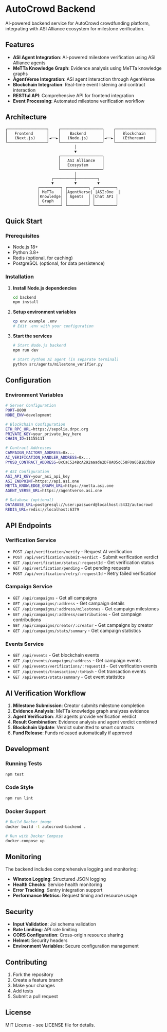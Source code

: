 # AutoCrowd Backend

AI-powered backend service for AutoCrowd crowdfunding platform, integrating with ASI Alliance ecosystem for milestone verification.

## Features

- **ASI Agent Integration**: AI-powered milestone verification using ASI Alliance agents
- **MeTTa Knowledge Graph**: Evidence analysis using MeTTa knowledge graphs
- **AgentVerse Integration**: ASI agent interaction through AgentVerse
- **Blockchain Integration**: Real-time event listening and contract interaction
- **RESTful API**: Comprehensive API for frontend integration
- **Event Processing**: Automated milestone verification workflow

## Architecture

```
┌─────────────────┐    ┌──────────────────┐    ┌─────────────────┐
│   Frontend      │    │    Backend       │    │   Blockchain    │
│   (Next.js)     │◄──►│   (Node.js)      │◄──►│   (Ethereum)    │
└─────────────────┘    └──────────────────┘    └─────────────────┘
                              │
                              ▼
                       ┌──────────────────┐
                       │   ASI Alliance   │
                       │   Ecosystem      │
                       └──────────────────┘
                              │
                    ┌─────────┼─────────┐
                    ▼         ▼         ▼
              ┌─────────┐ ┌─────────┐ ┌─────────┐
              │ MeTTa   │ │AgentVerse│ │ASI:One  │
              │Knowledge│ │ Agents  │ │Chat API │
              │ Graph   │ │         │ │         │
              └─────────┘ └─────────┘ └─────────┘
```

## Quick Start

### Prerequisites

- Node.js 18+
- Python 3.8+
- Redis (optional, for caching)
- PostgreSQL (optional, for data persistence)

### Installation

1. **Install Node.js dependencies**
   ```bash
   cd backend
   npm install
   ```

2. **Setup environment variables**
   ```bash
   cp env.example .env
   # Edit .env with your configuration
   ```

4. **Start the services**
   ```bash
   # Start Node.js backend
   npm run dev
   
   # Start Python AI agent (in separate terminal)
   python src/agents/milestone_verifier.py
   ```

## Configuration

### Environment Variables

```bash
# Server Configuration
PORT=8000
NODE_ENV=development

# Blockchain Configuration
ETH_RPC_URL=https://sepolia.drpc.org
PRIVATE_KEY=your_private_key_here
CHAIN_ID=11155111

# Contract Addresses
CAMPAIGN_FACTORY_ADDRESS=0x...
AI_VERIFICATION_HANDLER_ADDRESS=0x...
PYUSD_CONTRACT_ADDRESS=0xCaC524BcA292aaade2DF8A05cC58F0a65B1B3bB9

# ASI Configuration
ASI_API_KEY=your_asi_api_key
ASI_ENDPOINT=https://api.asi.one
METTA_KNOWLEDGE_GRAPH_URL=https://metta.asi.one
AGENT_VERSE_URL=https://agentverse.asi.one

# Database (optional)
DATABASE_URL=postgresql://user:password@localhost:5432/autocrowd
REDIS_URL=redis://localhost:6379
```

## API Endpoints

### Verification Service

- `POST /api/verification/verify` - Request AI verification
- `POST /api/verification/submit-verdict` - Submit verification verdict
- `GET /api/verification/status/:requestId` - Get verification status
- `GET /api/verification/pending` - Get pending requests
- `POST /api/verification/retry/:requestId` - Retry failed verification

### Campaign Service

- `GET /api/campaigns` - Get all campaigns
- `GET /api/campaigns/:address` - Get campaign details
- `GET /api/campaigns/:address/milestones` - Get campaign milestones
- `GET /api/campaigns/:address/contributions` - Get campaign contributions
- `GET /api/campaigns/creator/:creator` - Get campaigns by creator
- `GET /api/campaigns/stats/summary` - Get campaign statistics

### Events Service

- `GET /api/events` - Get blockchain events
- `GET /api/events/campaigns/:address` - Get campaign events
- `GET /api/events/verifications/:requestId` - Get verification events
- `GET /api/events/transaction/:txHash` - Get transaction events
- `GET /api/events/stats/summary` - Get event statistics

## AI Verification Workflow

1. **Milestone Submission**: Creator submits milestone completion
2. **Evidence Analysis**: MeTTa knowledge graph analyzes evidence
3. **Agent Verification**: ASI agents provide verification verdict
4. **Result Combination**: Evidence analysis and agent verdict combined
5. **Blockchain Update**: Verdict submitted to smart contracts
6. **Fund Release**: Funds released automatically if approved

## Development

### Running Tests

```bash
npm test
```

### Code Style

```bash
npm run lint
```

### Docker Support

```bash
# Build Docker image
docker build -t autocrowd-backend .

# Run with Docker Compose
docker-compose up
```

## Monitoring

The backend includes comprehensive logging and monitoring:

- **Winston Logging**: Structured JSON logging
- **Health Checks**: Service health monitoring
- **Error Tracking**: Sentry integration support
- **Performance Metrics**: Request timing and resource usage

## Security

- **Input Validation**: Joi schema validation
- **Rate Limiting**: API rate limiting
- **CORS Configuration**: Cross-origin resource sharing
- **Helmet**: Security headers
- **Environment Variables**: Secure configuration management

## Contributing

1. Fork the repository
2. Create a feature branch
3. Make your changes
4. Add tests
5. Submit a pull request

## License

MIT License - see LICENSE file for details.

